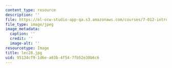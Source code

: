 ```yaml
---
content_type: resource
description: ''
file: https://ol-ocw-studio-app-qa.s3.amazonaws.com/courses/7-012-introduction-to-biology-fall-2004/95134cf91d6ea03b4f547fb52e30b6c6_lec28.jpg
file_type: image/jpeg
image_metadata:
  caption: ''
  credit: ''
  image-alt: ''
resourcetype: Image
title: lec28.jpg
uid: 95134cf9-1d6e-a03b-4f54-7fb52e30b6c6
---
```

